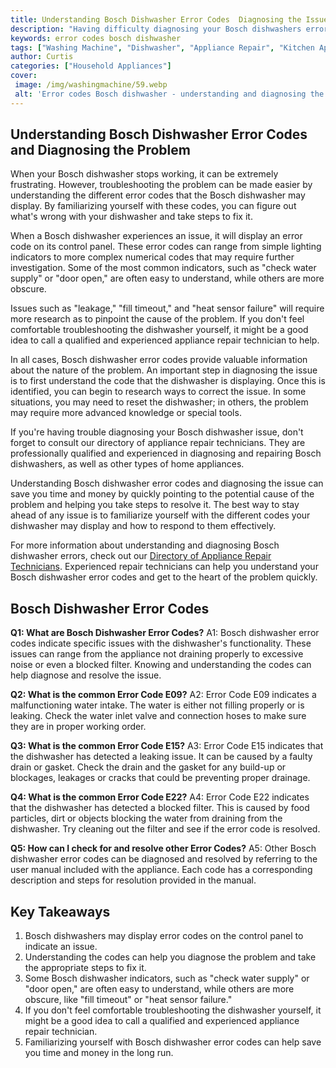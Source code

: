 ```yaml
---
title: Understanding Bosch Dishwasher Error Codes  Diagnosing the Issue
description: "Having difficulty diagnosing your Bosch dishwashers error code Learn what they mean and how to properly diagnose the issue in this comprehensive blog post"
keywords: error codes bosch dishwasher
tags: ["Washing Machine", "Dishwasher", "Appliance Repair", "Kitchen Appliances", "Clean Appliance", "Appliance Brand"]
author: Curtis
categories: ["Household Appliances"]
cover: 
 image: /img/washingmachine/59.webp
 alt: 'Error codes Bosch dishwasher - understanding and diagnosing the issue'
---
```

## Understanding Bosch Dishwasher Error Codes and Diagnosing the Problem
When your Bosch dishwasher stops working, it can be extremely frustrating. However, troubleshooting the problem can be made easier by understanding the different error codes that the Bosch dishwasher may display. By familiarizing yourself with these codes, you can figure out what's wrong with your dishwasher and take steps to fix it.

When a Bosch dishwasher experiences an issue, it will display an error code on its control panel. These error codes can range from simple lighting indicators to more complex numerical codes that may require further investigation. Some of the most common indicators, such as "check water supply" or "door open," are often easy to understand, while others are more obscure. 

Issues such as "leakage," "fill timeout," and "heat sensor failure" will require more research as to pinpoint the cause of the problem. If you don't feel comfortable troubleshooting the dishwasher yourself, it might be a good idea to call a qualified and experienced appliance repair technician to help. 

In all cases, Bosch dishwasher error codes provide valuable information about the nature of the problem. An important step in diagnosing the issue is to first understand the code that the dishwasher is displaying. Once this is identified, you can begin to research ways to correct the issue. In some situations, you may need to reset the dishwasher; in others, the problem may require more advanced knowledge or special tools.

If you're having trouble diagnosing your Bosch dishwasher issue, don't forget to consult our directory of appliance repair technicians. They are professionally qualified and experienced in diagnosing and repairing Bosch dishwashers, as well as other types of home appliances. 

Understanding Bosch dishwasher error codes and diagnosing the issue can save you time and money by quickly pointing to the potential cause of the problem and helping you take steps to resolve it. The best way to stay ahead of any issue is to familiarize yourself with the different codes your dishwasher may display and how to respond to them effectively. 

For more information about understanding and diagnosing Bosch dishwasher errors, check out our [Directory of Appliance Repair Technicians](./pages/appliance-repair-technicians). Experienced repair technicians can help you understand your Bosch dishwasher error codes and get to the heart of the problem quickly.

## Bosch Dishwasher Error Codes

**Q1: What are Bosch Dishwasher Error Codes?** 
A1: Bosch dishwasher error codes indicate specific issues with the dishwasher's functionality. These issues can range from the appliance not draining properly to excessive noise or even a blocked filter. Knowing and understanding the codes can help diagnose and resolve the issue. 

**Q2: What is the common Error Code E09?** 
A2: Error Code E09 indicates a malfunctioning water intake. The water is either not filling properly or is leaking. Check the water inlet valve and connection hoses to make sure they are in proper working order. 

**Q3: What is the common Error Code E15?** 
A3: Error Code E15 indicates that the dishwasher has detected a leaking issue. It can be caused by a faulty drain or gasket. Check the drain and the gasket for any build-up or blockages, leakages or cracks that could be preventing proper drainage. 

**Q4: What is the common Error Code E22?** 
A4: Error Code E22 indicates that the dishwasher has detected a blocked filter. This is caused by food particles, dirt or objects blocking the water from draining from the dishwasher. Try cleaning out the filter and see if the error code is resolved. 

**Q5: How can I check for and resolve other Error Codes?** 
A5: Other Bosch dishwasher error codes can be diagnosed and resolved by referring to the user manual included with the appliance. Each code has a corresponding description and steps for resolution provided in the manual.

## Key Takeaways
1. Bosch dishwashers may display error codes on the control panel to indicate an issue. 
2. Understanding the codes can help you diagnose the problem and take the appropriate steps to fix it. 
3. Some Bosch dishwasher indicators, such as "check water supply" or "door open," are often easy to understand, while others are more obscure, like "fill timeout" or "heat sensor failure." 
4. If you don't feel comfortable troubleshooting the dishwasher yourself, it might be a good idea to call a qualified and experienced appliance repair technician. 
5. Familiarizing yourself with Bosch dishwasher error codes can help save you time and money in the long run.

